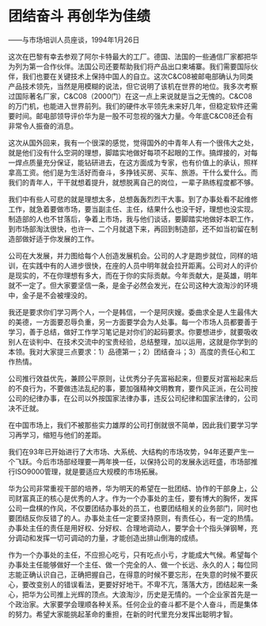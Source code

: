 # 团结奋斗 再创华为佳绩

——与市场培训人员座谈，1994年1月26日

这次在巴黎有幸去参观了阿尔卡特最大的工厂。德国、法国的一些通信厂家都把华为列为第一合作伙伴。法国公司还要帮助我们将产品出口柬埔寨。我们需要国际伙伴，我们也要在关键技术上保持中国人的自立。这次C&C08被邮电部确认为同类产品技术领先，当然是用模糊的说法，但它说明了该机在世界的地位。我多次考察过国际著名厂家，C&C08（2000门）在这一点上来说就是当之无愧的。C&C08的万门机，也能进入世界前列。我们的硬件水平领先未来好几年，但稳定软件还需要时间。邮电部领导评价华为是一股不可忽视的强大力量。今年底C&C08还会有非常令人振奋的消息。

这次从国外回来，我有一个很深的感觉，觉得国外的中青年人有一个很伟大之处，就是他们没有什么空洞的理想，脚踏实地做好每项不起眼的工作。搞焊接的，对每一焊点质量充分保证，能钻研进去，在这方面成为专家，也有价值上的承认，照样拿高工资。他们是为生活好而奋斗，多挣钱买房、买车、旅游。干什么爱什么。而我们的青年人，干干就想着提升，就想脱离自己的岗位，一辈子熟练程度都不够。

我们中有些人可悲的就是理想太多，总想轰轰烈烈干大事。到了办事处看不起维修工作，就急着要做市场，要当副主任、主任，结果什么也没干好，理想也没实现。制造部的人也不甘落后，争着上市场，我与他们谈话，要脚踏实地做好本职工作，到市场部淘汰很快，也许一、二个月就退下来，再回到制造部，还不如当初留在制造部做好适于你发展的工作。

公司在大发展，并力图给每个人创造发展机会。公司的人才是跑步就位，同样的培训，在实践中有的人进步很快，在座的人员中明年就会拉开距离。公司对人的评价是现实的，不在你理想有多大，而在于你的实际贡献。今年贡献大，是英雄，明年就不一定了。但大家要坚信一条，是金子必然会发光，在公司这种大浪淘沙的环境中，金子是不会被埋没的。

我还是要求你们学习两个人，一个是韩信，一个是阿庆嫂。委曲求全是人生最伟大的美德，一方面要忍辱负重，另一方面要学会为人处事。每一个市场人员都要善于学习，善于总结，做好工作学习笔记是对你们的起码要求。你要想进步，就要吸收别人在谈判中、在技术交流中的宝贵经验，总结整理，加以运用，这就是你学到的本领。我对大家提三点要求：1）品德第一；2）团结奋斗；3）高度的责任心和工作热情。

公司推行效益优先，兼顾公平原则，让优秀分子先富裕起来，但要反对富裕起来后的不良行为，不要做违法乱纪的事，要加强精神文明教育，要作风正派，在公司按公司的纪律办事，在公司以外按国家法律办事，违反公司纪律和国家法律的，公司决不迁就。

在中国市场上，我们不被那些实力雄厚的公司打倒就很不简单，因此我们要学习学习再学习，缩短与他们的差距。

我们在93年已开始进行了大市场、大系统、大结构的市场攻势，94年还要产生一个飞跃。今后市场部经理要一两年换一任，以保持公司的发展永远旺盛，市场部推行ISO9000管理，就是要适应大规模的市场拓展。

华为公司非常重视干部的培养，华为明天的希望在一批团结、协作的干部身上，公司财富真正的核心是优秀的人才。作为一个办事处的主任，要有博大的胸怀，发挥公司一盘棋的作风，不仅要团结办事处的员工，也要团结相关的业务部门，同时也要团结反你反错了的人。办事处主任一定要坚持原则，有责任心，有一定的热情。办事处主任的责任是用好权、分好权、合理地调动人，要学会十个指头弹钢琴，充分调动和发挥一切可调动的力量，才能创造出排山倒海的成绩。

作为一个办事处的主任，不应担心吃亏，只有吃点小亏，才能成大气候。希望每个办事处主任能够做好一个主任、做一个完全的人、做一个长远、永久的人；每位同志能正确认识自己，正确把握自己，在得意的时候不要忘形，在失意的时候不要灰心，要改变别人的错误看法，更要好好地干。不卑不亢，落落大方，团结起来一条心，把华为公司推上光辉的顶点。大浪淘沙，历史是无情的。一个企业家首先是一个政治家。大家要学会理顺各种关系。任何企业的奋斗都不是个人奋斗，而是集体的努力。希望大家能挑起革命的重担，在新的时代里充分发挥出聪明才智。

